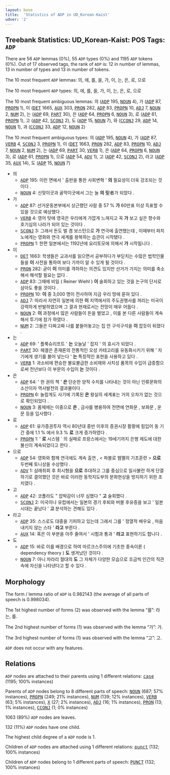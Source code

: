 ```yaml
---
layout: base
title:  'Statistics of ADP in UD_Korean-Kaist'
udver: '2'
---
```


## Treebank Statistics: UD_Korean-Kaist: POS Tags: `ADP`

There are 56 `ADP` lemmas (0%), 55 `ADP` types (0%) and 1195 `ADP` tokens (0%).
Out of 17 observed tags, the rank of `ADP` is: 12 in number of lemmas, 13 in number of types and 13 in number of tokens.

The 10 most frequent `ADP` lemmas: 의, 에, 를, 을, 가, 이, 는, 은, 로, 으로

The 10 most frequent `ADP` types:  의, 에, 를, 을, 가, 이, 는, 은, 로, 으로

The 10 most frequent ambiguous lemmas: 의 (<tt><a href="ko_kaist-pos-ADP.html">ADP</a></tt> 195, <tt><a href="ko_kaist-pos-NOUN.html">NOUN</a></tt> 4), 가 (<tt><a href="ko_kaist-pos-ADP.html">ADP</a></tt> 87, <tt><a href="ko_kaist-pos-PROPN.html">PROPN</a></tt> 1), 이 (<tt><a href="ko_kaist-pos-DET.html">DET</a></tt> 1665, <tt><a href="ko_kaist-pos-AUX.html">AUX</a></tt> 303, <tt><a href="ko_kaist-pos-PRON.html">PRON</a></tt> 282, <tt><a href="ko_kaist-pos-ADP.html">ADP</a></tt> 83, <tt><a href="ko_kaist-pos-PROPN.html">PROPN</a></tt> 10, <tt><a href="ko_kaist-pos-ADJ.html">ADJ</a></tt> 7, <tt><a href="ko_kaist-pos-NOUN.html">NOUN</a></tt> 2, <tt><a href="ko_kaist-pos-NUM.html">NUM</a></tt> 2), 는 (<tt><a href="ko_kaist-pos-ADP.html">ADP</a></tt> 69, <tt><a href="ko_kaist-pos-PART.html">PART</a></tt> 30), 은 (<tt><a href="ko_kaist-pos-ADP.html">ADP</a></tt> 64, <tt><a href="ko_kaist-pos-PROPN.html">PROPN</a></tt> 6, <tt><a href="ko_kaist-pos-NOUN.html">NOUN</a></tt> 3), 로 (<tt><a href="ko_kaist-pos-ADP.html">ADP</a></tt> 61, <tt><a href="ko_kaist-pos-PROPN.html">PROPN</a></tt> 1), 고 (<tt><a href="ko_kaist-pos-ADP.html">ADP</a></tt> 42, <tt><a href="ko_kaist-pos-SCONJ.html">SCONJ</a></tt> 2), 도 (<tt><a href="ko_kaist-pos-ADP.html">ADP</a></tt> 15, <tt><a href="ko_kaist-pos-NOUN.html">NOUN</a></tt> 7), 와 (<tt><a href="ko_kaist-pos-CCONJ.html">CCONJ</a></tt> 29, <tt><a href="ko_kaist-pos-ADP.html">ADP</a></tt> 14, <tt><a href="ko_kaist-pos-NOUN.html">NOUN</a></tt> 1), 과 (<tt><a href="ko_kaist-pos-CCONJ.html">CCONJ</a></tt> 33, <tt><a href="ko_kaist-pos-ADP.html">ADP</a></tt> 12, <tt><a href="ko_kaist-pos-NOUN.html">NOUN</a></tt> 2)

The 10 most frequent ambiguous types:  의 (<tt><a href="ko_kaist-pos-ADP.html">ADP</a></tt> 195, <tt><a href="ko_kaist-pos-NOUN.html">NOUN</a></tt> 4), 가 (<tt><a href="ko_kaist-pos-ADP.html">ADP</a></tt> 87, <tt><a href="ko_kaist-pos-VERB.html">VERB</a></tt> 4, <tt><a href="ko_kaist-pos-SCONJ.html">SCONJ</a></tt> 3, <tt><a href="ko_kaist-pos-PROPN.html">PROPN</a></tt> 1), 이 (<tt><a href="ko_kaist-pos-DET.html">DET</a></tt> 1663, <tt><a href="ko_kaist-pos-PRON.html">PRON</a></tt> 282, <tt><a href="ko_kaist-pos-ADP.html">ADP</a></tt> 83, <tt><a href="ko_kaist-pos-PROPN.html">PROPN</a></tt> 10, <tt><a href="ko_kaist-pos-ADJ.html">ADJ</a></tt> 7, <tt><a href="ko_kaist-pos-NOUN.html">NOUN</a></tt> 2, <tt><a href="ko_kaist-pos-NUM.html">NUM</a></tt> 2), 는 (<tt><a href="ko_kaist-pos-ADP.html">ADP</a></tt> 69, <tt><a href="ko_kaist-pos-PART.html">PART</a></tt> 30, <tt><a href="ko_kaist-pos-VERB.html">VERB</a></tt> 1), 은 (<tt><a href="ko_kaist-pos-ADP.html">ADP</a></tt> 64, <tt><a href="ko_kaist-pos-PROPN.html">PROPN</a></tt> 6, <tt><a href="ko_kaist-pos-NOUN.html">NOUN</a></tt> 3), 로 (<tt><a href="ko_kaist-pos-ADP.html">ADP</a></tt> 61, <tt><a href="ko_kaist-pos-PROPN.html">PROPN</a></tt> 1), 으로 (<tt><a href="ko_kaist-pos-ADP.html">ADP</a></tt> 54, <tt><a href="ko_kaist-pos-ADV.html">ADV</a></tt> 1), 고 (<tt><a href="ko_kaist-pos-ADP.html">ADP</a></tt> 42, <tt><a href="ko_kaist-pos-SCONJ.html">SCONJ</a></tt> 2), 라고 (<tt><a href="ko_kaist-pos-ADP.html">ADP</a></tt> 35, <tt><a href="ko_kaist-pos-AUX.html">AUX</a></tt> 14), 도 (<tt><a href="ko_kaist-pos-ADP.html">ADP</a></tt> 15, <tt><a href="ko_kaist-pos-NOUN.html">NOUN</a></tt> 7)


* 의
  * <tt><a href="ko_kaist-pos-ADP.html">ADP</a></tt> 195: 이런 면에서 ' 출판을 통한 사회변혁 ' <b>의</b> 필요성이 더욱 강조되는 것이다 .
  * <tt><a href="ko_kaist-pos-NOUN.html">NOUN</a></tt> 4: 신맞이굿과 골막이굿에서 그는 늘 <b>의</b> 聖者가 되었다 .
* 가
  * <tt><a href="ko_kaist-pos-ADP.html">ADP</a></tt> 87: 선거운동본부에서 상근했던 사람 중 57 % <b>가</b> 60만표 이상 득표할 수 있을 것으로 예상했다 .
  * <tt><a href="ko_kaist-pos-VERB.html">VERB</a></tt> 4: 영어 탓에 영국은 우리에게 가깝게 느껴지고 꼭 <b>가</b> 보고 싶은 향수와 호기심의 나라가 되어 있는 것이다 .
  * <tt><a href="ko_kaist-pos-SCONJ.html">SCONJ</a></tt> 3: 그래서 돈도 벌 겸 보스턴으로 <b>가</b> 연극에 출연했는데 , 이때부터 파치노에게는 영화와 연극 세계를 왕복하는 습관이 시작됐다 .
  * <tt><a href="ko_kaist-pos-PROPN.html">PROPN</a></tt> 1: 한편 일본에서는 1192년에 요리토모에 의해서 <b>가</b> 시작됩니다 .
* 이
  * <tt><a href="ko_kaist-pos-DET.html">DET</a></tt> 1663: 학생들은 교과서를 읽으면서 공부하다가 부딛치는 수많은 법학인물들을 <b>이</b> 사전을 통하여 보다 가까이 알 수 있게 될 것이다 .
  * <tt><a href="ko_kaist-pos-PRON.html">PRON</a></tt> 282: 굳이 <b>이</b> 의미를 격하하는 의견도 있지만 선거가 가지는 의미를 축소해서 해석할 필요는 없다 .
  * <tt><a href="ko_kaist-pos-ADP.html">ADP</a></tt> 83: 그때에 비일 ( Reiner Wiehl ) <b>이</b> 술회하고 있는 것을 논구의 단서로 삼아도 좋을 것이다 .
  * <tt><a href="ko_kaist-pos-PROPN.html">PROPN</a></tt> 10: <b>이</b> 중 3,000 명이 전사하여 지금 우리 땅에 묻혀 있다 .
  * <tt><a href="ko_kaist-pos-ADJ.html">ADJ</a></tt> 7: 따라서 자연히 일본에 의한 <b>이</b> 지역에서의 주도권행사를 꺼리는 미국이 강력하게 반발하였으며 그 결과 현재로서는 전망이 매우 어둡다 .
  * <tt><a href="ko_kaist-pos-NOUN.html">NOUN</a></tt> 2: <b>이</b> 과정에서 많은 사람들이 돈을 벌었고 , 이를 본 다른 사람들이 계속해서 투기에 참가 하였다 .
  * <tt><a href="ko_kaist-pos-NUM.html">NUM</a></tt> 2: 그들은 다짜고짜 나를 붙들어놓고는 집 안 구석구석을 <b>이</b> 잡듯이 뒤졌다 .
* 는
  * <tt><a href="ko_kaist-pos-ADP.html">ADP</a></tt> 69: ' 플룩슈리프트 ' <b>는</b> 오늘날 ' 잡지 ' 의 효시가 되었다 .
  * <tt><a href="ko_kaist-pos-PART.html">PART</a></tt> 30: 헤겔은 존재론의 전통적인 오성 카테고리를 유동화시키기 위해 ' 자기에게 생기를 불어 넣는다 ' <b>는</b> 특징적인 표현을 사용하고 있다 .
  * <tt><a href="ko_kaist-pos-VERB.html">VERB</a></tt> 1: 과소비에 편승한 불요불급한 소비재와 사치성 품목의 수입이 급증함으로써 전년보다 이 부문의 수입이 <b>는</b> 것이다 .
* 은
  * <tt><a href="ko_kaist-pos-ADP.html">ADP</a></tt> 64: ' 한 권의 책 ' <b>은</b> 단순한 양적 수치를 나타내는 것이 아닌 인류문화의 소산이자 역사발전의 결과물이다 .
  * <tt><a href="ko_kaist-pos-PROPN.html">PROPN</a></tt> 6: 놀랍게도 사기에 기록된 <b>은</b> 왕실의 세계표는 거의 오차가 없는 것으로 확인되었다 .
  * <tt><a href="ko_kaist-pos-NOUN.html">NOUN</a></tt> 3: 몸체에는 이중으로 <b>은</b> , 금사를 병용하여 전면에 연화문 , 보화문 , 운문 등을 입사했다 .
* 로
  * <tt><a href="ko_kaist-pos-ADP.html">ADP</a></tt> 61: 유가증권투자 역시 80년대 중반 이후의 증권시장 활황에 힘입어 동 기간 중에 1.1 % 에서 9.3 % <b>로</b> 크게 증가하였다 .
  * <tt><a href="ko_kaist-pos-PROPN.html">PROPN</a></tt> 1: ' <b>로</b> 시스템 ` 의 실패로 프랑스에서는 19세기까지 은행 제도에 대한 불신이 계속되었다고 한다 .
* 으로
  * <tt><a href="ko_kaist-pos-ADP.html">ADP</a></tt> 54: 영화와 함께 연극에도 계속 출연 , < 파블로 헴멜의 기초훈련 > <b>으로</b> 두번째 토니상을 수상했다 .
  * <tt><a href="ko_kaist-pos-ADV.html">ADV</a></tt> 1: 삼례취회 후 최시형을 <b>으로</b> 추대하고 그를 중심으로 일사불란 하게 단결하기로 결의했던 것은 바로 이러한 동학지도부의 분화현상을 방지하기 위한 조치였다 .
* 고
  * <tt><a href="ko_kaist-pos-ADP.html">ADP</a></tt> 42: 코폴라도 " 압박감이 너무 심했다 " <b>고</b> 술회했다 .
  * <tt><a href="ko_kaist-pos-SCONJ.html">SCONJ</a></tt> 2: 미국이나 유럽에서는 일본의 경기 후퇴와 버블 후유증을 보고 ' 일본 시대는 끝났다 ' <b>고</b> 분석하는 견해도 있다 .
* 라고
  * <tt><a href="ko_kaist-pos-ADP.html">ADP</a></tt> 35: 스스로도 대중을 기피하고 있는데 그래서 그를 ' 정열적 배우요 , 마음 내키지 않는 스타 ' <b>라고</b> 부른다 .
  * <tt><a href="ko_kaist-pos-AUX.html">AUX</a></tt> 14: 혹은 이 부분을 아주 줄여서 ' 시험과 통과 ' <b>라고</b> 표현하기도 합니다 .
* 도
  * <tt><a href="ko_kaist-pos-ADP.html">ADP</a></tt> 15: 바로 이를 배경으로 하여 마르크스주의에 기초한 종속이론 ( dependency theory ) <b>도</b> 생겨났던 것이다 .
  * <tt><a href="ko_kaist-pos-NOUN.html">NOUN</a></tt> 7: 아니 차라리 절대의 <b>도</b> 그 자체가 다양한 모습으로 조금씩 인간의 직관 속에 자신을 나타낸다고 할 수 있다 .

## Morphology

The form / lemma ratio of `ADP` is 0.982143 (the average of all parts of speech is 0.998034).

The 1st highest number of forms (2) was observed with the lemma “를”: 라는, 를.

The 2nd highest number of forms (1) was observed with the lemma “가”: 가.

The 3rd highest number of forms (1) was observed with the lemma “고”: 고.

`ADP` does not occur with any features.


## Relations

`ADP` nodes are attached to their parents using 1 different relations: <tt><a href="ko_kaist-dep-case.html">case</a></tt> (1195; 100% instances)

Parents of `ADP` nodes belong to 8 different parts of speech: <tt><a href="ko_kaist-pos-NOUN.html">NOUN</a></tt> (687; 57% instances), <tt><a href="ko_kaist-pos-PROPN.html">PROPN</a></tt> (249; 21% instances), <tt><a href="ko_kaist-pos-NUM.html">NUM</a></tt> (139; 12% instances), <tt><a href="ko_kaist-pos-VERB.html">VERB</a></tt> (63; 5% instances), <tt><a href="ko_kaist-pos-X.html">X</a></tt> (27; 2% instances), <tt><a href="ko_kaist-pos-ADJ.html">ADJ</a></tt> (16; 1% instances), <tt><a href="ko_kaist-pos-PRON.html">PRON</a></tt> (13; 1% instances), <tt><a href="ko_kaist-pos-CCONJ.html">CCONJ</a></tt> (1; 0% instances)

1063 (89%) `ADP` nodes are leaves.

132 (11%) `ADP` nodes have one child.

The highest child degree of a `ADP` node is 1.

Children of `ADP` nodes are attached using 1 different relations: <tt><a href="ko_kaist-dep-punct.html">punct</a></tt> (132; 100% instances)

Children of `ADP` nodes belong to 1 different parts of speech: <tt><a href="ko_kaist-pos-PUNCT.html">PUNCT</a></tt> (132; 100% instances)

